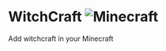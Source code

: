 # WitchCraft ![Minecraft](https://agricraft.github.io/versions/1.10/minecraft.svg)
Add witchcraft in your Minecraft
